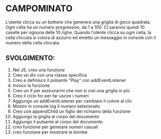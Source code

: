 CAMPOMINATO
===
L’utente clicca su un bottone che genererà una griglia di gioco quadrata.
Ogni cella ha un numero progressivo, da 1 a 100.
Ci saranno quindi 10 caselle per ognuna delle 10 righe.
Quando l’utente clicca su ogni cella, la cella cliccata si colora di azzurro ed emetto un messaggio in console con il numero della cella cliccata.

## SVOLGIMENTO:

1. Nel JS, creo una funzione
2. Creo un div con una classe specifica
3. Creo e definisco il pulsante "Play" con addEventListener
4. Invoco la funzione
5. Creo un if per assicurarmi che non si crei una griglia in più
6. Creo il ciclo for per far uscire i numeri
7. Aggiungo un addEventListener per cambiare il colore al clic
8. Mostro in console.log il numero selezionato
9. Creo con appendChild un figlio del richiamo della funzione
10. Aggiungo la griglia al corpo del documento
11. Aggiungo il pulsante al corpo del documento
12. creo funzione per generare numeri casuali
13. creo funzione per mostrare le bombe